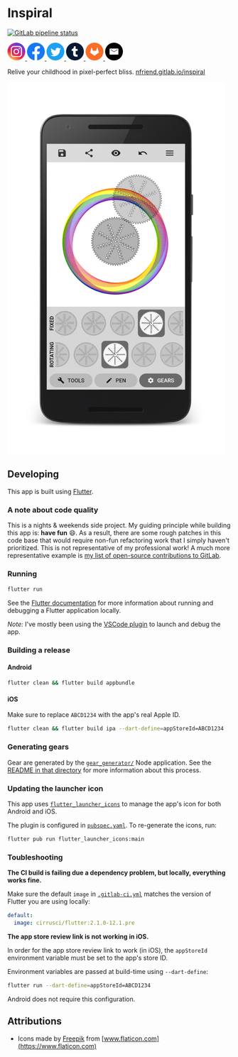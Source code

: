 # Inspiral

<a href="https://gitlab.com/nfriend/inspiral/pipelines/latest" target="_blank"><img src="https://gitlab.com/nfriend/inspiral/badges/main/pipeline.svg" alt="GitLab pipeline status"></a>

<a href="https://www.instagram.com/inspiral.nathanfriend.io/">
  <img src="./landing-page/public/images/social-icons/instagram.svg" alt="Instagram logo" width="40">
</a>
<a href="https://www.facebook.com/inspiral.nathanfriend.io">
  <img src="./landing-page/public/images/social-icons/facebook.svg" alt="Facebook logo" width="40">
</a>
<a href="https://twitter.com/inspiral_app">
  <img src="./landing-page/public/images/social-icons/twitter.svg" alt="Twitter logo" width="40">
</a>
<a href="https://inspiral-app.tumblr.com/">
  <img src="./landing-page/public/images/social-icons/tumblr.svg" alt="Tumblr logo" width="40">
</a>
<a href="https://gitlab.com/nfriend/inspiral">
  <img src="./landing-page/public/images/social-icons/gitlab.svg" alt="GitLab logo" width="40">
</a>
<a href="mailto:nathanfriend.io">
  <img src="./landing-page/public/images/social-icons/email.svg" alt="Email logo" width="40">
</a>

<br>

Relive your childhood in pixel-perfect bliss.
[nfriend.gitlab.io/inspiral](https://nfriend.gitlab.io/inspiral/)

<img alt="A screenshot of Inspiral" src="screenshot.png" height="840" />

## Developing

This app is built using [Flutter](https://flutter.dev/).

### A note about code quality

This is a nights & weekends side project. My guiding principle while building
this app is: **have fun** :smile:. As a result, there are some rough patches in
this code base that would require non-fun refactoring work that I simply haven't
prioritized. This is not representative of my professional work! A much more
representative example is [my list of open-source contributions to
GitLab](https://gitlab.com/gitlab-org/gitlab/-/merge_requests?scope=all&utf8=%E2%9C%93&state=merged&author_username=nfriend).

### Running

```sh
flutter run
```

See the [Flutter
documentation](https://flutter.dev/docs/development/tools/devtools/cli) for more
information about running and debugging a Flutter application locally.

_Note:_ I've mostly been using the [VSCode
plugin](https://flutter.dev/docs/development/tools/devtools/vscode) to launch
and debug the app.

### Building a release

#### Android

```sh
flutter clean && flutter build appbundle
```

#### iOS

Make sure to replace `ABCD1234` with the app's real Apple ID.

```sh
flutter clean && flutter build ipa --dart-define=appStoreId=ABCD1234
```

### Generating gears

Gear are generated by the [`gear_generator/`](gear_generator/src/index.ts) Node
application. See the [README in that directory](gear_generator/README.md) for
more information about this process.

### Updating the launcher icon

This app uses
[`flutter_launcher_icons`](https://pub.dev/packages/flutter_launcher_icons) to
manage the app's icon for both Android and iOS.

The plugin is configured in [`pubspec.yaml`](pubspec.yaml). To re-generate the
icons, run:

```sh
flutter pub run flutter_launcher_icons:main
```

### Toubleshooting

**The CI build is failing due a dependency problem, but locally, everything
works fine.**

Make sure the default `image` in [`.gitlab-ci.yml`](.gitlab-ci.yml) matches the
version of Flutter you are using locally:

```yml
default:
  image: cirrusci/flutter:2.1.0-12.1.pre
```

**The app store review link is not working in iOS.**

In order for the app store review link to work (in iOS), the `appStoreId`
environment variable must be set to the app's store ID.

Environment variables are passed at build-time using `--dart-define`:

```sh
flutter run --dart-define=appStoreId=ABCD1234
```

Android does not require this configuration.

## Attributions

- Icons made by [Freepik](https://www.freepik.com) from
  [www.flaticon.com](https://www.flaticon.com)
